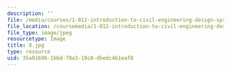 ```yaml
---
description: ''
file: /media/courses/1-012-introduction-to-civil-engineering-design-spring-2002/35a016961bbd78a319c8dbedc4b1eaf8_8.jpg
file_location: /coursemedia/1-012-introduction-to-civil-engineering-design-spring-2002/35a016961bbd78a319c8dbedc4b1eaf8_8.jpg
file_type: image/jpeg
resourcetype: Image
title: 8.jpg
type: resource
uid: 35a01696-1bbd-78a3-19c8-dbedc4b1eaf8
---
```

